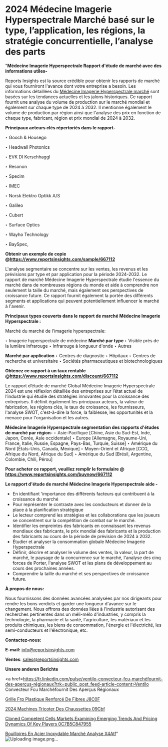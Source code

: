 # 2024 Médecine Imagerie Hyperspectrale Marché basé sur le type, l’application, les régions, la stratégie concurrentielle, l’analyse des parts

"<strong>Médecine Imagerie Hyperspectrale Rapport d'étude de marché avec des informations utiles-</strong>

Reports Insights est la source crédible pour obtenir les rapports de marché qui vous fourniront l'avance dont votre entreprise a besoin. Les informations détaillées du <a href=https://www.reportsinsights.com/sample/667112>Médecine Imagerie Hyperspectrale marché</a> sont basées sur les tendances actuelles et les jalons historiques. Ce rapport fournit une analyse du volume de production sur le marché mondial et également sur chaque type de 2024 à 2032. Il mentionne également le volume de production par région ainsi que l'analyse des prix en fonction de chaque type, fabricant, région et prix mondial de 2024 à 2032.

<b>Principaux acteurs clés répertoriés dans le rapport-</b>

‣ Gooch & Housego

‣ Headwall Photonics

‣ EVK DI Kerschhaggl

‣ Resonon

‣ Specim

‣ IMEC

‣ Norsk Elektro Optikk A/S

‣ Galileo

‣ Cubert

‣ Surface Optics

‣ Wayho Technology

‣ BaySpec,

<strong><b>Obtenir un exemple de copie @</b></strong><a href=https://www.reportsinsights.com/sample/667112><strong><b>https://www.reportsinsights.com/sample/667112</b></strong></a>

L'analyse segmentaire se concentre sur les ventes, les revenus et les prévisions par type et par application pour la période 2024-2032. Le rapport de marché Médecine Imagerie Hyperspectrale étudie l'essence du marché dans de nombreuses régions du monde et aide à comprendre non seulement la taille du marché, mais également ses perspectives de croissance future. Ce rapport fournit également la portée des différents segments et applications qui peuvent potentiellement influencer le marché à l'avenir.

<strong>Principaux types couverts dans le rapport de marché Médecine Imagerie Hyperspectrale :</strong>

Marché du marché de l'imagerie hyperspectrale:

‣  Imagerie hyperspectrale de médecine <strong> Marché <strong> par type </strong> </strong>
‣ Visible près de la lumière infrarouge
‣ Infrarouge à longueur d'onde
‣ Autres

<strong>Marché par application </strong>
‣ Centres de diagnostic
‣ Hôpitaux
‣ Centres de recherche et universitaire
‣ Sociétés pharmaceutiques et biotechnologiques

<strong><b>Obtenez ce rapport à un taux rentable @</b></strong><a href=https://www.reportsinsights.com/discount/667112><strong><b>https://www.reportsinsights.com/discount/667112</b></strong></a>

Le rapport d’étude de marché Global Médecine Imagerie Hyperspectrale 2024 est une réflexion détaillée des entreprises sur l’état actuel de l’industrie qui étudie des stratégies innovantes pour la croissance des entreprises. Il définit également les principaux acteurs, la valeur de fabrication, les régions clés, le taux de croissance, les fournisseurs, l'analyse SWOT, c'est-à-dire la force, la faiblesse, les opportunités et la menace pour l'organisation et les autres.

<strong>Médecine Imagerie Hyperspectrale segmentation des rapports d'études de marché par région-</strong>
‣ Asie-Pacifique [Chine, Asie du Sud-Est, Inde, Japon, Corée, Asie occidentale]
‣ Europe [Allemagne, Royaume-Uni, France, Italie, Russie, Espagne, Pays-Bas, Turquie, Suisse]
‣ Amérique du Nord [États-Unis, Canada, Mexique]
‣ Moyen-Orient et Afrique [CCG, Afrique du Nord, Afrique du Sud]
‣ Amérique du Sud [Brésil, Argentine, Colombie, Chili, Pérou]

<strong>Pour acheter ce rapport, veuillez remplir le formulaire @   <a href=https://www.reportsinsights.com/buynow/667112>https://www.reportsinsights.com/buynow/667112</a></strong>

<strong>Le rapport d'étude de marché Médecine Imagerie Hyperspectrale aide -</strong>
<ul>
  <li>En identifiant 'importance des différents facteurs qui contribuent à la croissance du marché</li>
  <li>Pour représenter le contraste avec les conducteurs et donner de la place à la planification stratégique</li>
  <li>Le lecteur comprend les stratégies et les collaborations que les joueurs se concentrent sur la compétition de combat sur le marché.</li>
  <li>Identifier les empreintes des fabricants en connaissant les revenus mondiaux des fabricants, le prix mondial des fabricants et la production des fabricants au cours de la période de prévision de 2024 à 2032.</li>
  <li>Étudier et analyser la consommation globale Médecine Imagerie Hyperspectrale</li>
  <li>Définir, décrire et analyser le volume des ventes, la valeur, la part de marché, le paysage de la concurrence sur le marché, l'analyse des cinq forces de Porter, l'analyse SWOT et les plans de développement au cours des prochaines années.</li>
  <li>Comprendre la taille du marché et ses perspectives de croissance future.</li>
</ul>
<strong>À propos de nous:</strong>

Nous fournissons des données avancées analysées par nos dirigeants pour rendre les bons verdicts et garder une longueur d'avance sur le changement. Nous offrons des données liées à l'industrie autorisant des recherches pertinentes dans un méli-mélo d'industries, y compris la technologie, la pharmacie et la santé, l'agriculture, les matériaux et les produits chimiques, les biens de consommation, l'énergie et l'électricité, les semi-conducteurs et l'électronique, etc.

<strong>Contactez-nous:</strong>

<strong>E-mail:</strong> <a href=mailto:info@reportsinsights.com>info@reportsinsights.com</a>

<strong>Ventes</strong>: <a href=mailto:sales@reportsinsights.com>sales@reportsinsights.com</a>

<strong>Unsere anderen Berichte</strong>

<a href=https://fr.linkedin.com/pulse/ventilo-convecteur-fcu-marchéfournit-des-aperçus-régionaux?trk=public_post_feed-article-content>Ventilo Convecteur Fcu Marchéfournit Des Aperçus Régionaux</a>

<a href=https://fr.linkedin.com/pulse/grille-frp-plastique-renforcé-de-fibres-j8c0f/>Grille Frp Plastique Renforcé De Fibres J8C0F</a>

<a href=https://www.linkedin.com/pulse/2024-machines-%C3%A0-tricoter-des-chaussettes-09cbf/>2024 Machines  Tricoter Des Chaussettes 09Cbf</a>

<a href=https://medium.com/@khalunansh/cloned-competent-cells-markets-examining-emerging-trends-and-pricing-dynamics-of-key-players-0c7b5c847955>Cloned Competent Cells Markets Examining Emerging Trends And Pricing Dynamics Of Key Players 0C7B5C847955</a>

<a href=https://fr.linkedin.com/pulse/bouilloires-en-acier-inoxydable-marché-analyse-x4atf/>Bouilloires En Acier Inoxydable Marché Analyse X4Atf</a>"
![Uploading image.png…]()

